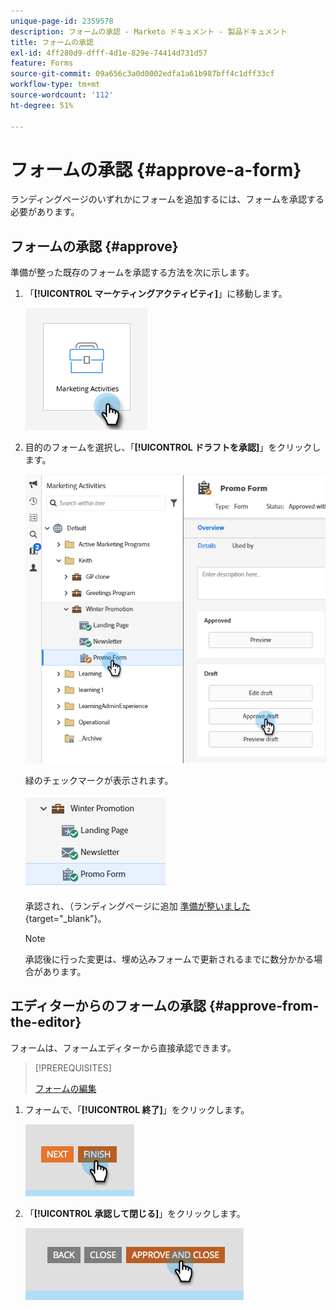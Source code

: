 ```yaml
---
unique-page-id: 2359578
description: フォームの承認 - Marketo ドキュメント - 製品ドキュメント
title: フォームの承認
exl-id: 4ff280d9-dfff-4d1e-829e-74414d731d57
feature: Forms
source-git-commit: 09a656c3a0d0002edfa1a61b987bff4c1dff33cf
workflow-type: tm+mt
source-wordcount: '112'
ht-degree: 51%

---
```


# フォームの承認 {#approve-a-form}

ランディングページのいずれかにフォームを追加するには、フォームを承認する必要があります。

## フォームの承認 {#approve}

準備が整った既存のフォームを承認する方法を次に示します。

1. 「**[!UICONTROL マーケティングアクティビティ]**」に移動します。

   ![](assets/approve-a-form-1.png)

1. 目的のフォームを選択し、「**[!UICONTROL ドラフトを承認]**」をクリックします。

   ![](assets/approve-a-form-2.png)

   緑のチェックマークが表示されます。

   ![](assets/approve-a-form-3.png)

   承認され、（ランディングページに追加 [ 準備が整いました ](/help/marketo/product-docs/demand-generation/landing-pages/understanding-landing-pages/approve-unapprove-or-delete-a-landing-page.md){target="_blank"}。

   >[!NOTE]
   >
   >承認後に行った変更は、埋め込みフォームで更新されるまでに数分かかる場合があります。

## エディターからのフォームの承認 {#approve-from-the-editor}

フォームは、フォームエディターから直接承認できます。

>[!PREREQUISITES]
>
>[フォームの編集](/help/marketo/product-docs/demand-generation/forms/form-actions/edit-a-form.md)

1. フォームで、「**[!UICONTROL 終了]**」をクリックします。

   ![](assets/approve-a-form-4.png)

1. 「**[!UICONTROL 承認して閉じる]**」をクリックします。

   ![](assets/approve-a-form-5.png)
